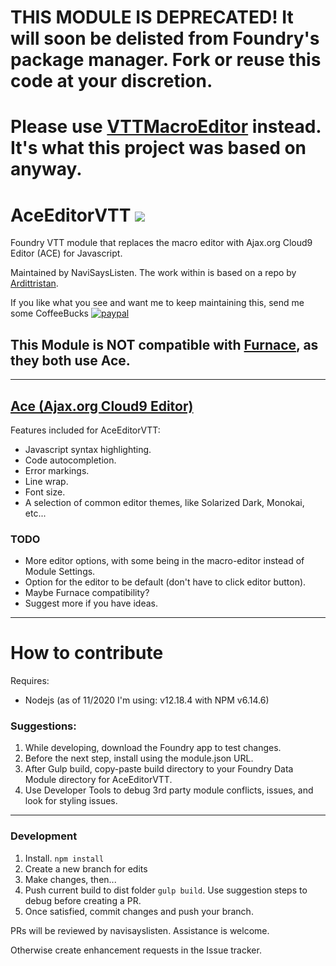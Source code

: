 # THIS MODULE IS DEPRECATED! It will soon be delisted from Foundry's package manager. Fork or reuse this code at your discretion.
# Please use [VTTMacroEditor](https://github.com/ardittristan/VTTMacroEditor) instead. It's what this project was based on anyway.

# AceEditorVTT ![](https://badgen.net/github/last-commit/navisayslisten/AceEditorVTT?color=blue)
Foundry VTT module that replaces the macro editor with Ajax.org Cloud9 Editor (ACE) for Javascript.

Maintained by NaviSaysListen. The work within is based on a repo by [Ardittristan](https://github.com/ardittristan/VTTMacroEditor).

If you like what you see and want me to keep maintaining this, send me some CoffeeBucks [![paypal](https://www.paypalobjects.com/en_US/i/btn/btn_donate_SM.gif)](https://www.paypal.com/cgi-bin/webscr?cmd=_donations&business=KLTFGF965DSJ2&item_name=github&currency_code=USD)

## This Module is NOT compatible with [Furnace](https://github.com/kakaroto/fvtt-module-furnace), as they both use Ace.

---

## [Ace (Ajax.org Cloud9 Editor)](https://github.com/ajaxorg/ace)
Features included for AceEditorVTT:
* Javascript syntax highlighting.
* Code autocompletion.
* Error markings.
* Line wrap.
* Font size.
* A selection of common editor themes, like Solarized Dark, Monokai, etc...

### TODO
* More editor options, with some being in the macro-editor instead of Module Settings.
* Option for the editor to be default (don't have to click editor button).
* Maybe Furnace compatibility?
* Suggest more if you have ideas.

---

# How to contribute
Requires:
* Nodejs (as of 11/2020 I'm using: v12.18.4 with NPM v6.14.6)

### Suggestions: 
1. While developing, download the Foundry app to test changes.
2. Before the next step, install using the module.json URL.
3. After Gulp build, copy-paste build directory to your Foundry Data Module directory for AceEditorVTT.
4. Use Developer Tools to debug 3rd party module conflicts, issues, and look for styling issues.
---
### Development
1. Install. `npm install`
2. Create a new branch for edits
3. Make changes, then...
4. Push current build to dist folder `gulp build`. Use suggestion steps to debug before creating a PR.
5. Once satisfied, commit changes and push your branch.

PRs will be reviewed by navisayslisten. Assistance is welcome.

Otherwise create enhancement requests in the Issue tracker.
